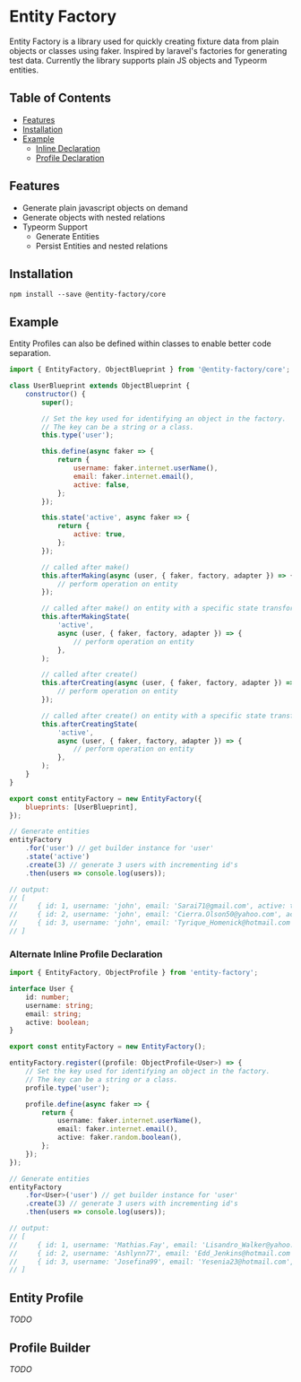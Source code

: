 # Entity Factory

Entity Factory is a library used for quickly creating fixture data from plain
objects or classes using faker. Inspired by laravel's factories for generating
test data. Currently the library supports plain JS objects and Typeorm entities.

## Table of Contents

-   [Features](#features)
-   [Installation](#installation)
-   [Example](#example)
    -   [Inline Declaration](#inline-declaration)
    -   [Profile Declaration](#profile-declaration)

## Features

-   Generate plain javascript objects on demand
-   Generate objects with nested relations
-   Typeorm Support
    -   Generate Entities
    -   Persist Entities and nested relations

## Installation

```
npm install --save @entity-factory/core
```

## Example

Entity Profiles can also be defined within classes to enable better code separation.

```javascript
import { EntityFactory, ObjectBlueprint } from '@entity-factory/core';

class UserBlueprint extends ObjectBlueprint {
    constructor() {
        super();

        // Set the key used for identifying an object in the factory.
        // The key can be a string or a class.
        this.type('user');

        this.define(async faker => {
            return {
                username: faker.internet.userName(),
                email: faker.internet.email(),
                active: false,
            };
        });

        this.state('active', async faker => {
            return {
                active: true,
            };
        });

        // called after make()
        this.afterMaking(async (user, { faker, factory, adapter }) => {
            // perform operation on entity
        });

        // called after make() on entity with a specific state transform
        this.afterMakingState(
            'active',
            async (user, { faker, factory, adapter }) => {
                // perform operation on entity
            },
        );

        // called after create()
        this.afterCreating(async (user, { faker, factory, adapter }) => {
            // perform operation on entity
        });

        // called after create() on entity with a specific state transform
        this.afterCreatingState(
            'active',
            async (user, { faker, factory, adapter }) => {
                // perform operation on entity
            },
        );
    }
}

export const entityFactory = new EntityFactory({
    blueprints: [UserBlueprint],
});

// Generate entities
entityFactory
    .for('user') // get builder instance for 'user'
    .state('active')
    .create(3) // generate 3 users with incrementing id's
    .then(users => console.log(users));

// output:
// [
//     { id: 1, username: 'john', email: 'Sarai71@gmail.com', active: true },
//     { id: 2, username: 'john', email: 'Cierra.Olson50@yahoo.com', active: true },
//     { id: 3, username: 'john', email: 'Tyrique_Homenick@hotmail.com', active: true }
// ]
```

### Alternate Inline Profile Declaration

```typescript
import { EntityFactory, ObjectProfile } from 'entity-factory';

interface User {
    id: number;
    username: string;
    email: string;
    active: boolean;
}

export const entityFactory = new EntityFactory();

entityFactory.register((profile: ObjectProfile<User>) => {
    // Set the key used for identifying an object in the factory.
    // The key can be a string or a class.
    profile.type('user');

    profile.define(async faker => {
        return {
            username: faker.internet.userName(),
            email: faker.internet.email(),
            active: faker.random.boolean(),
        };
    });
});

// Generate entities
entityFactory
    .for<User>('user') // get builder instance for 'user'
    .create(3) // generate 3 users with incrementing id's
    .then(users => console.log(users));

// output:
// [
//     { id: 1, username: 'Mathias.Fay', email: 'Lisandro_Walker@yahoo.com', active: true },
//     { id: 2, username: 'Ashlynn77', email: 'Edd_Jenkins@hotmail.com', active: false },
//     { id: 3, username: 'Josefina99', email: 'Yesenia23@hotmail.com', active: true }
// ]
```

## Entity Profile

_TODO_

## Profile Builder

_TODO_
